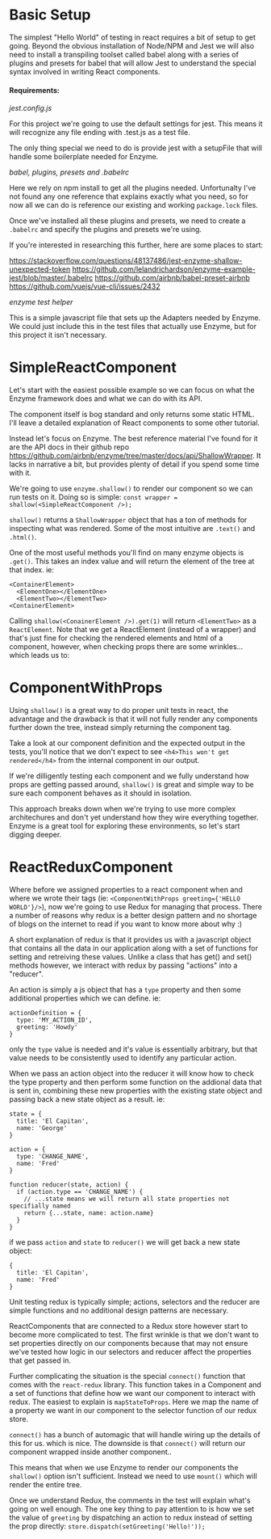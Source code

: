 # Basic Setup
The simplest "Hello World" of testing in react requires a bit of setup to get going.  Beyond the obvious installation of Node/NPM and Jest we will also need to install a transpiling toolset called babel along with a series of plugins and presets for babel that will allow Jest to understand the special syntax involved in writing React components.


#### Requirements:
*jest.config.js*

For this project we're going to use the default settings for jest.  This means it will recognize any file ending with .test.js as a test file.

The only thing special we need to do is provide jest with a setupFile that will handle some boilerplate needed for Enzyme.

*babel, plugins, presets and .babelrc*

Here we rely on npm install to get all the plugins needed.  Unfortunalty I've not found any one reference that explains exactly what you need, so for now all we can do is reference our existing and working `package.lock` files.  

Once we've installed all these plugins and presets, we need to create a `.babelrc` and specify the plugins and presets we're using.  

If you're interested in researching this further, here are some places to start:

https://stackoverflow.com/questions/48137486/jest-enzyme-shallow-unexpected-token
https://github.com/lelandrichardson/enzyme-example-jest/blob/master/.babelrc
https://github.com/airbnb/babel-preset-airbnb
https://github.com/vuejs/vue-cli/issues/2432

*enzyme test helper*

This is a simple javascript file that sets up the Adapters needed by Enzyme.  We could just include this in the test files that actually use Enzyme, but for this project it isn't necessary.

# SimpleReactComponent
Let's start with the easiest possible example so we can focus on what the Enzyme framework does and what we can do with its API.

The component itself is bog standard and only returns some static HTML.  I'll leave a detailed explanation of React components to some other tutorial.

Instead let's focus on Enzyme.  The best reference material I've found for it are the API docs in their github repo https://github.com/airbnb/enzyme/tree/master/docs/api/ShallowWrapper.  It lacks in narrative a bit, but provides plenty of detail if you spend some time with it.

We're going to use `enzyme.shallow()` to render our component so we can run tests on it.  Doing so is simple:
`const wrapper = shallow(<SimpleReactComponent />);`

`shallow()` returns a `ShallowWrapper` object that has a ton of methods for inspecting what was rendered.  Some of the most intuitive are `.text()` and `.html()`.

One of the most useful methods you'll find on many enzyme objects is `.get()`.  This takes an index value and will return the element of the tree at that index.  ie:
```
<ContainerElement>
  <ElementOne></ElementOne>
  <ElementTwo></ElementTwo>
<ContainerElement>
```

Calling `shallow(<ConainerElement />).get(1)` will return `<ElementTwo>` as a `ReactElement`.  Note that we get a ReactElement (instead of a wrapper) and that's just fine for checking the rendered elements and html of a component, however, when checking props there are some wrinkles... which leads us to:

# ComponentWithProps
Using `shallow()` is a great way to do proper unit tests in react, the advantage and the drawback is that it will not fully render any components further down the tree, instead simply returning the component tag.

Take a look at our component definition and the expected output in the tests, you'll notice that we don't expect to see `<h4>This won't get rendered</h4>`
from the internal component in our output.

If we're dilligently testing each component and we fully understand how props are getting passed around, `shallow()` is great and simple way to be sure each component behaves as it should in isolation.

This approach breaks down when we're trying to use more complex architechures and don't yet understand how they wire everything together.  Enzyme is a great tool for exploring these environments, so let's start digging deeper.

# ReactReduxComponent
Where before we assigned properties to a react component when and where we wrote their tags (ie: `<ComponentWithProps greeting={'HELLO WORLD'}/>`), now we're going to use Redux for managing that process.  There a number of reasons why redux is a better design pattern and no shortage of blogs on the internet to read if you want to know more about why :)

A short explanation of redux is that it provides us with a javascript object that contains all the data in our application along with a set of functions for setting and retreiving these values.  Unlike a class that has get() and set() methods however, we interact with redux by passing "actions" into a "reducer".

An action is simply a js object that has a `type` property and then some additional properties which we can define.  ie:
```
actionDefinition = {
  type: 'MY_ACTION_ID',
  greeting: 'Howdy'
}
```
only the `type` value is needed and it's value is essentially arbitrary, but that value needs to be consistently used to identify any particular action.

When we pass an action object into the reducer it will know how to check the type property and then perform some function on the addional data that is sent in, combining these new properties with the existing state object and passing back a new state object as a result.  ie:
```
state = {
  title: 'El Capitan',
  name: 'George'
}

action = {
  type: 'CHANGE_NAME',
  name: 'Fred'
}

function reducer(state, action) {
  if (action.type == 'CHANGE_NAME') {
    // ...state means we will return all state properties not specifially named
    return {...state, name: action.name}
  }
}
```

if we pass `action` and `state` to `reducer()` we will get back a new state object:
```
{
  title: 'El Capitan',
  name: 'Fred'
}
```

Unit testing redux is typically simple; actions, selectors and the reducer are simple functions and no additional design patterns are necessary.

ReactComponents that are connected to a Redux store however start to become more complicated to test.  The first wrinkle is that we don't want to set properties directly on our components because that may not ensure we've tested how logic in our selectors and reducer affect the properties that get passed in.

Further complicating the situation is the special `connect()` function that comes with the `react-redux` library.  This function takes in a Component and a set of functions that define how we want our component to interact with redux.  The easiest to explain is `mapStateToProps`.  Here we map the name of a property we want in our component to the selector function of our redux store.

`connect()` has a bunch of automagic that will handle wiring up the details of this for us. which is nice.  The downside is that `connect()` will return our component wrapped inside another component..

This means that when we use Enzyme to render our components the `shallow()` option isn't sufficient.  Instead we need to use `mount()` which will render the entire tree.

Once we understand Redux, the comments in the test will explain what's going on well enough.  The one key thing to pay attention to is how we set the value of `greeting` by dispatching an action to redux instead of setting the prop directly: `store.dispatch(setGreeting('Hello!'));`
